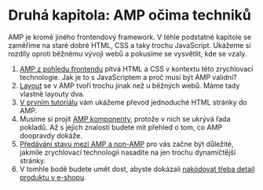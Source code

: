 # Druhá kapitola: AMP očima techniků

AMP je kromě jiného frontendový framework. V téhle podstatné kapitole se zaměříme na staré dobré HTML, CSS a taky trochu JavaScript. Ukážeme si rozdíly oproti běžnému vývoji webů a pokusíme se vysvětlit, kde se vzaly.

1. [AMP z pohledu frontendu](https://docs.google.com/document/d/1tjmhyMFuW5Ml8CBeyqPt8T4KRE-6eLzKYAICfs-698Y/edit#heading=h.ai460ign5e7z) pitvá HTML a CSS v kontextu této zrychlovací technologie. Jak je to s JavaScriptem a proč musí být AMP validní?
2. [Layout](https://docs.google.com/document/d/1ZbAQLMuSgFtV6j8io-uLTNNPXTYIesdVA6mMp8BJOB8/edit#) se v AMP tvoří trochu jinak než u běžných webů. Máme tady vlastně layouty dva.
3. [V prvním tutoriálu](https://docs.google.com/document/d/1dogQaxiOZsx-Yf-cwBz2zpYlQzE8dvQSvAYuFwii9E8/edit#) vám ukážeme převod jednoduché HTML stránky do AMP.
4. Musíme si projít [AMP komponenty](https://docs.google.com/document/d/1TukezqeSpA8sHZKZwpsRKOqcZHHQL8UT9ZuV4RNeN5k/edit#), protože v nich se ukrývá řada pokladů. Až s jejich znalostí budete mít přehled o tom, co AMP doopravdy dokáže.
5. [Předávání stavu mezi AMP a non-AMP](https://docs.google.com/document/d/1abz4vezq7yEdaL89MLHTmZ7OrmD5hC8SGWOlUNzcIGU/edit) pro vás začne být důležité, jakmile zrychlovací technologii nasadíte na jen trochu dynamičtější stránky.
6. V tomhle bodě budete umět dost, abyste dokázali [nakódovat třeba detail produktu v e-shopu](https://docs.google.com/document/d/1_zIRMmWjafadkzX_1iW2ge9I7jHDzqwoPN0M7fjfMHg/edit#).
